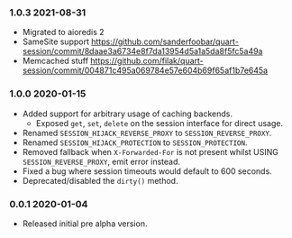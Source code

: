 ### 1.0.3 2021-08-31

- Migrated to aioredis 2
- SameSite support https://github.com/sanderfoobar/quart-session/commit/8daae3a6734e8f7da13954d5a1a5da8f5fc5a49a
- Memcached stuff https://github.com/filak/quart-session/commit/004871c495a069784e57e604b69f65af1b7e645a

### 1.0.0 2020-01-15

- Added support for arbitrary usage of caching backends.
    - Exposed `get`, `set`, `delete` on the session interface for direct usage.
- Renamed `SESSION_HIJACK_REVERSE_PROXY` to `SESSION_REVERSE_PROXY`.
- Renamed `SESSION_HIJACK_PROTECTION` to `SESSION_PROTECTION`.
- Removed fallback when `X-Forwarded-For` is not present whilst USING `SESSION_REVERSE_PROXY`, emit error instead.
- Fixed a bug where session timeouts would default to 600 seconds.
- Deprecated/disabled the `dirty()` method.

### 0.0.1 2020-01-04

- Released initial pre alpha version.
